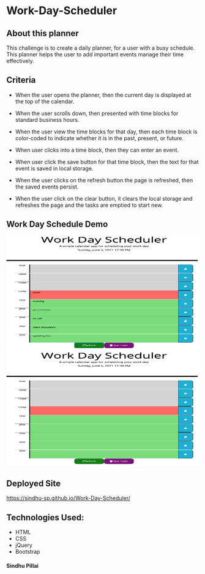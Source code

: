 # Work-Day-Scheduler

## About this planner
This challenge is to create a daily planner, for a user with a busy schedule.
This planner helps the user to add important events manage their time effectively.

## Criteria

- When the user opens the planner, then the current day is displayed at the top of the calendar.

- When the user scrolls down, then presented with time blocks for standard business hours.

- When the user view the time blocks for that day, then each time block is color-coded to indicate whether it is in the    past, present, or future.

- When user clicks into a time block, then they can enter an event.

- When user click the save button for that time block, then the text for that event is saved in local storage.

- When the user clicks on the refresh button the page is refreshed, then the saved events persist.

- When the user click on the clear button, it clears the local storage and refreshes the page and the tasks are emptied to start new.

## Work Day Schedule Demo

<img src="./assets/refresh.png" alt="refresh page" height = 300 width= 500 />
<img src="./assets/clear.png" alt="refresh page" height = 300 width= 500 />

## Deployed Site
<https://sindhu-sp.github.io/Work-Day-Scheduler/>

## Technologies Used:
- HTML
- CSS
- jQuery
- Bootstrap


#### Sindhu Pillai

